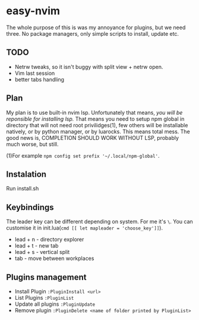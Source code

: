 # easy-nvim

The whole purpose of this is was my annoyance for plugins, but we need three.
No package managers, only simple scripts to install, update etc.

## TODO

* Netrw tweaks, so it isn't buggy with split view + netrw open.
* Vim last session
* better tabs handling

## Plan

My plan is to use built-in nvim lsp. Unfortunately that means, *you will be reponsible for installing lsp.*
That means you need to setup npm global in directory that will not need root privilidges(1), few others will be installable natively, or by python manager,
or by luarocks. This means total mess. The good news is, COMPLETION SHOULD WORK WITHOUT LSP, probably much worse, but still.

(1)For example `npm config set prefix '~/.local/npm-global'`.

## Instalation

Run install.sh

## Keybindings

The leader key can be different depending on system. For me it's `\`. You can customise it in init.lua(`cmd [[ let mapleader = 'choose_key']]`).

* lead + n - directory explorer 
* lead + t - new tab
* lead + s - vertical split
* tab - move between workplaces

## Plugins management

* Install Plugin `:PluginInstall <url>`
* List Plugins `:PluginList`
* Update all plugins `:PluginUpdate`
* Remove plugin `:PluginDelete <name of folder printed by PluginList>`
